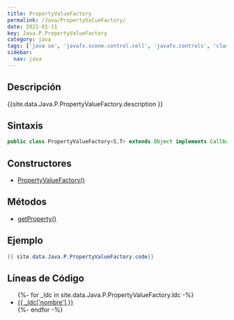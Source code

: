 ```yaml
---
title: PropertyValueFactory
permalink: /Java/PropertyValueFactory/
date: 2021-01-11
key: Java.P.PropertyValueFactory
category: java
tags: ['java se', 'javafx.scene.control.cell', 'javafx.controls', 'clase java', 'JavaFX 2.0']
sidebar: 
  nav: java
---
```


## Descripción
{{site.data.Java.P.PropertyValueFactory.description }}

## Sintaxis
~~~java
public class PropertyValueFactory<S,T> extends Object implements Callback<TableColumn.CellDataFeatures<S,T>,ObservableValue<T>>
~~~

## Constructores
* [PropertyValueFactory()](/Java/PropertyValueFactory/PropertyValueFactory/)

## Métodos
* [getProperty()](/Java/PropertyValueFactory/getProperty)

## Ejemplo
~~~java
{{ site.data.Java.P.PropertyValueFactory.code}}
~~~

## Líneas de Código
<ul>
{%- for _ldc in site.data.Java.P.PropertyValueFactory.ldc -%}
   <li>
       <a href="{{_ldc['url'] }}">{{ _ldc['nombre'] }}</a>
   </li>
{%- endfor -%}
</ul>
